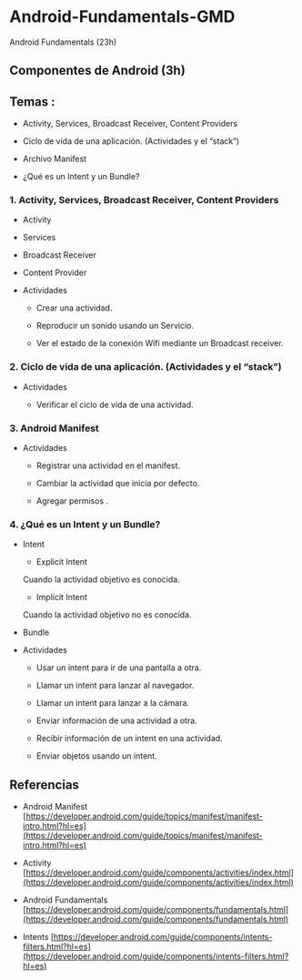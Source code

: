 # Android-Fundamentals-GMD
Android Fundamentals (23h)

## Componentes de Android (3h)

## Temas :

- Activity, Services, Broadcast Receiver, Content Providers

- Ciclo de vida de una aplicación. (Actividades y el “stack”)

- Archivo Manifest

- ¿Qué es un Intent y un Bundle?


### 1. Activity, Services, Broadcast Receiver, Content Providers

- Activity

- Services

- Broadcast Receiver

- Content Provider

- Actividades

    * Crear una actividad.
    
    * Reproducir un sonido usando un Servicio.
    
    * Ver el estado de la conexión Wifi mediante un Broadcast receiver.

### 2. Ciclo de vida de una aplicación. (Actividades y el “stack”)

- Actividades
    
    * Verificar el ciclo de vida de una actividad.
 
### 3. Android Manifest

- Actividades
    
    * Registrar una actividad en el manifest.
    
    * Cambiar la actividad que inicia por defecto.
    
    * Agregar permisos .
    
### 4. ¿Qué es un Intent y un Bundle?

- Intent
    
    * Explicit Intent 
    
    Cuando la actividad objetivo es conocida.

    * Implicit Intent
    
    Cuando la actividad objetivo no es conocida.
    
- Bundle

- Actividades
    
    * Usar un intent para ir de una pantalla a otra.
    
    * Llamar un intent para lanzar al navegador.
    
    * Llamar un intent para lanzar a la cámara.
    
    * Enviar información de una actividad a otra.
    
    * Recibir información de un intent en una actividad.
    
    * Enviar objetos usando un intent.

## Referencias

- Android Manifest [https://developer.android.com/guide/topics/manifest/manifest-intro.html?hl=es](https://developer.android.com/guide/topics/manifest/manifest-intro.html?hl=es)

- Activity [https://developer.android.com/guide/components/activities/index.html](https://developer.android.com/guide/components/activities/index.html)

- Android Fundamentals [https://developer.android.com/guide/components/fundamentals.html](https://developer.android.com/guide/components/fundamentals.html)

- Intents [https://developer.android.com/guide/components/intents-filters.html?hl=es](https://developer.android.com/guide/components/intents-filters.html?hl=es)

